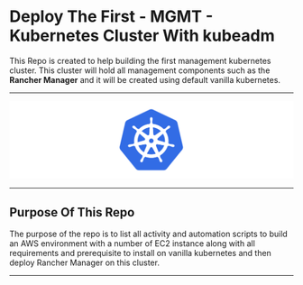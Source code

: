 # Deploy The First - MGMT - Kubernetes Cluster With kubeadm

This Repo is created to help building the first management kubernetes cluster. This cluster will hold all management components such as the **Rancher Manager** and it will be created using default vanilla kubernetes.

---

<p align="center">
    <img src="images/KubernetesLogo.png">
</p>

---

## Purpose Of This Repo

The purpose of the repo is to list all activity and automation scripts to build an AWS environment with a number of EC2 instance along with all requirements and prerequisite to install on vanilla kubernetes and then deploy Rancher Manager on this cluster.

---

